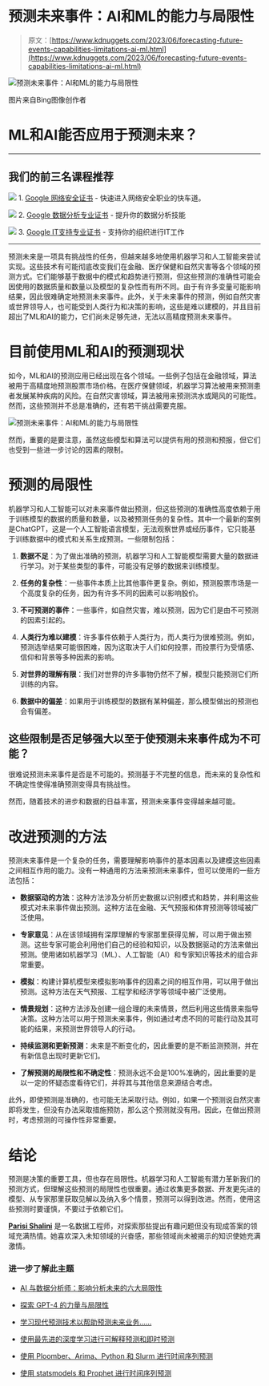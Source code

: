 # 预测未来事件：AI和ML的能力与局限性

> 原文：[https://www.kdnuggets.com/2023/06/forecasting-future-events-capabilities-limitations-ai-ml.html](https://www.kdnuggets.com/2023/06/forecasting-future-events-capabilities-limitations-ai-ml.html)

![预测未来事件：AI和ML的能力与局限性](../Images/082cd39de73e49e575d1902ba893714b.png)

图片来自Bing图像创作者

# ML和AI能否应用于预测未来？

* * *

## 我们的前三名课程推荐

![](../Images/0244c01ba9267c002ef39d4907e0b8fb.png) 1\. [Google 网络安全证书](https://www.kdnuggets.com/google-cybersecurity) - 快速进入网络安全职业的快车道。

![](../Images/e225c49c3c91745821c8c0368bf04711.png) 2\. [Google 数据分析专业证书](https://www.kdnuggets.com/google-data-analytics) - 提升你的数据分析技能

![](../Images/0244c01ba9267c002ef39d4907e0b8fb.png) 3\. [Google IT支持专业证书](https://www.kdnuggets.com/google-itsupport) - 支持你的组织进行IT工作

* * *

预测未来是一项具有挑战性的任务，但越来越多地使用机器学习和人工智能来尝试实现。这些技术有可能彻底改变我们在金融、医疗保健和自然灾害等各个领域的预测方式。它们能够基于数据中的模式和趋势进行预测，但这些预测的准确性可能会因使用的数据质量和数量以及模型的复杂性而有所不同。由于有许多变量可能影响结果，因此很难确定地预测未来事件。此外，关于未来事件的预测，例如自然灾害或世界领导人，也可能受到人类行为和决策的影响，这些是难以建模的，并且目前超出了ML和AI的能力，它们尚未足够先进，无法以高精度预测未来事件。

# 目前使用ML和AI的预测现状

如今，ML和AI的预测应用已经出现在各个领域。一些例子包括在金融领域，算法被用于高精度地预测股票市场价格。在医疗保健领域，机器学习算法被用来预测患者发展某种疾病的风险。在自然灾害领域，算法被用来预测洪水或飓风的可能性。然而，这些预测并不总是准确的，还有若干挑战需要克服。

![预测未来事件：AI和ML的能力与局限性](../Images/0f421f47e4c5972cb7b10da6788bdf3d.png)

然而，重要的是要注意，虽然这些模型和算法可以提供有用的预测和预报，但它们也受到一些进一步讨论的因素的限制。

# 预测的局限性

机器学习和人工智能可以对未来事件做出预测，但这些预测的准确性高度依赖于用于训练模型的数据的质量和数量，以及被预测任务的复杂性。其中一个最新的案例是ChatGPT，这是一个人工智能语言模型，无法观察世界或经历事件，它只能基于训练数据中的模式和关系生成预测。一些限制包括：

1.  **数据不足**：为了做出准确的预测，机器学习和人工智能模型需要大量的数据进行学习。对于某些类型的事件，可能没有足够的数据来训练模型。

1.  **任务的复杂性**：一些事件本质上比其他事件更复杂。例如，预测股票市场是一个高度复杂的任务，因为有许多不同的因素可以影响股价。

1.  **不可预测的事件**：一些事件，如自然灾害，难以预测，因为它们是由不可预测的因素引起的。

1.  **人类行为难以建模**：许多事件依赖于人类行为，而人类行为很难预测。例如，预测选举结果可能很困难，因为这取决于人们如何投票，而投票行为受情感、信仰和背景等多种因素的影响。

1.  **对世界的理解有限**：我们对世界的许多事物仍然不了解，模型只能预测它们所训练的内容。

1.  **数据中的偏差**：如果用于训练模型的数据有某种偏差，那么模型做出的预测也会有偏差。

## 这些限制是否足够强大以至于使预测未来事件成为不可能？

很难说预测未来事件是否是不可能的。预测基于不完整的信息，而未来的复杂性和不确定性使得准确预测变得具有挑战性。

然而，随着技术的进步和数据的日益丰富，预测未来事件变得越来越可能。

# 改进预测的方法

预测未来事件是一个复杂的任务，需要理解影响事件的基本因素以及建模这些因素之间相互作用的能力。没有一种通用的方法来预测未来事件，但可以使用的一些方法包括：

+   **数据驱动的方法**：这种方法涉及分析历史数据以识别模式和趋势，并利用这些模式对未来事件做出预测。这种方法在金融、天气预报和体育预测等领域被广泛使用。

+   **专家意见**：从在该领域拥有深厚理解的专家那里获得见解，可以用于做出预测。这些专家可能会利用他们自己的经验和知识，以及数据驱动的方法来做出预测。使用诸如机器学习（ML）、人工智能（AI）和专家知识等技术的组合非常重要。

+   **模拟**：构建计算机模型来模拟影响事件的因素之间的相互作用，可以用于做出预测。这种方法在天气预报、工程学和经济学等领域中被广泛使用。

+   **情景规划**：这种方法涉及创建一组合理的未来情景，然后利用这些情景来指导决策。这种方法可以用于预测未来事件，例如通过考虑不同的可能行动及其可能的结果，来预测世界领导人的行动。

+   **持续监测和更新预测**：未来是不断变化的，因此重要的是不断监测预测，并在有新信息出现时更新它们。

+   **了解预测的局限性和不确定性**：预测永远不会是100%准确的，因此重要的是以一定的怀疑态度看待它们，并将其与其他信息来源结合考虑。

此外，即使预测是准确的，也可能无法采取行动。例如，如果一个预测说自然灾害即将发生，但没有办法采取措施预防，那么这个预测就没有用。因此，在做出预测时，考虑预测的可操作性非常重要。

# 结论

预测是决策的重要工具，但也存在局限性。机器学习和人工智能有潜力革新我们的预测方式，但理解这些预测的局限性也很重要。通过收集更多数据、开发更先进的模型、从专家那里获取见解以及纳入多个情景，预测可以得到改进。然而，使用这些预测时要谨慎，不要过于依赖它们。

**[Parisi Shalini](https://www.linkedin.com/in/shalini-parisi-44ab491b1/)** 是一名数据工程师，对探索那些提出有趣问题但没有现成答案的领域充满热情。她喜欢深入未知领域的兴奋感，那些领域尚未被揭示的知识使她充满激情。

### 进一步了解此主题

+   [AI 与数据分析师：影响分析未来的六大局限性](https://www.kdnuggets.com/ai-vs-data-analysts-top-6-limitations-impacting-the-future-of-analytics)

+   [探索 GPT-4 的力量与局限性](https://www.kdnuggets.com/2023/07/exploring-power-limitations-gpt4.html)

+   [学习现代预测技术以帮助预测未来业务……](https://www.kdnuggets.com/2022/12/sphere-learn-modern-forecasting-techniques-help-predict-future-business-outcomes.html)

+   [使用最先进的深度学习进行可解释预测和即时预测](https://www.kdnuggets.com/2021/12/sota-explainable-forecasting-and-nowcasting.html)

+   [使用 Ploomber、Arima、Python 和 Slurm 进行时间序列预测](https://www.kdnuggets.com/2022/03/time-series-forecasting-ploomber-arima-python-slurm.html)

+   [使用 statsmodels 和 Prophet 进行时间序列预测](https://www.kdnuggets.com/2023/03/time-series-forecasting-statsmodels-prophet.html)
